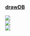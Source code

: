 ### [drawDB](https://github.com/drawdb-io/drawdb)

![](https://img.shields.io/github/license/drawdb-io/drawdb)<br />
[![](https://img.shields.io/github/last-commit/scillidan/drawdb/main?label=last%20commit%20(fork))](https://github.com/scillidan/drawdb)<br />
![](https://img.shields.io/badge/Vercel-black?style=flat&logo=Vercel&logoColor=white)